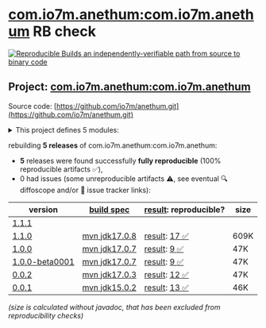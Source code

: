 [com.io7m.anethum:com.io7m.anethum](https://central.sonatype.com/artifact/com.io7m.anethum/com.io7m.anethum/versions) RB check
=======

[![Reproducible Builds](https://reproducible-builds.org/images/logos/rb.svg) an independently-verifiable path from source to binary code](https://reproducible-builds.org/)

## Project: [com.io7m.anethum:com.io7m.anethum](https://central.sonatype.com/artifact/com.io7m.anethum/com.io7m.anethum/versions)

Source code: [https://github.com/io7m/anethum.git](https://github.com/io7m/anethum.git)

<details><summary>This project defines 5 modules:</summary>

* [com.io7m.anethum:com.io7m.anethum](https://central.sonatype.com/artifact/com.io7m.anethum/com.io7m.anethum/1.1.0)
* [com.io7m.anethum:com.io7m.anethum.api](https://central.sonatype.com/artifact/com.io7m.anethum/com.io7m.anethum.api/1.1.0)
* [com.io7m.anethum:com.io7m.anethum.common](https://central.sonatype.com/artifact/com.io7m.anethum/com.io7m.anethum.common/1.1.0)
* [com.io7m.anethum:com.io7m.anethum.slf4j](https://central.sonatype.com/artifact/com.io7m.anethum/com.io7m.anethum.slf4j/1.1.0)
* [com.io7m.anethum:com.io7m.anethum.tests](https://central.sonatype.com/artifact/com.io7m.anethum/com.io7m.anethum.tests/1.1.0)
</details>

rebuilding **5 releases** of com.io7m.anethum:com.io7m.anethum:
- **5** releases were found successfully **fully reproducible** (100% reproducible artifacts :white_check_mark:),
- 0 had issues (some unreproducible artifacts :warning:, see eventual :mag: diffoscope and/or :memo: issue tracker links):

| version | [build spec](/BUILDSPEC.md) | [result](https://reproducible-builds.org/docs/jvm/): reproducible? | size |
| -- | --------- | ------ | -- |
| [1.1.1](https://central.sonatype.com/artifact/com.io7m.anethum/com.io7m.anethum/1.1.1/pom) | | | |
| [1.1.0](https://central.sonatype.com/artifact/com.io7m.anethum/com.io7m.anethum/1.1.0/pom) | [mvn jdk17.0.8](com.io7m.anethum-1.1.0.buildspec) | [result](com.io7m.anethum-1.1.0.buildinfo): [17 :white_check_mark: ](com.io7m.anethum-1.1.0.buildcompare) | 609K |
| [1.0.0](https://central.sonatype.com/artifact/com.io7m.anethum/com.io7m.anethum/1.0.0/pom) | [mvn jdk17.0.7](com.io7m.anethum-1.0.0.buildspec) | [result](com.io7m.anethum-1.0.0.buildinfo): [9 :white_check_mark: ](com.io7m.anethum-1.0.0.buildcompare) | 47K |
| [1.0.0-beta0001](https://central.sonatype.com/artifact/com.io7m.anethum/com.io7m.anethum/1.0.0-beta0001/pom) | [mvn jdk17.0.7](com.io7m.anethum-1.0.0-beta0001.buildspec) | [result](com.io7m.anethum-1.0.0-beta0001.buildinfo): [9 :white_check_mark: ](com.io7m.anethum-1.0.0-beta0001.buildcompare) | 47K |
| [0.0.2](https://central.sonatype.com/artifact/com.io7m.anethum/com.io7m.anethum/0.0.2/pom) | [mvn jdk17.0.3](com.io7m.anethum-0.0.2.buildspec) | [result](com.io7m.anethum-0.0.2.buildinfo): [12 :white_check_mark: ](com.io7m.anethum-0.0.2.buildcompare) | 47K |
| [0.0.1](https://central.sonatype.com/artifact/com.io7m.anethum/com.io7m.anethum/0.0.1/pom) | [mvn jdk15.0.2](com.io7m.anethum-0.0.1.buildspec) | [result](com.io7m.anethum-0.0.1.buildinfo): [13 :white_check_mark: ](com.io7m.anethum-0.0.1.buildcompare) | 46K |

<i>(size is calculated without javadoc, that has been excluded from reproducibility checks)</i>
